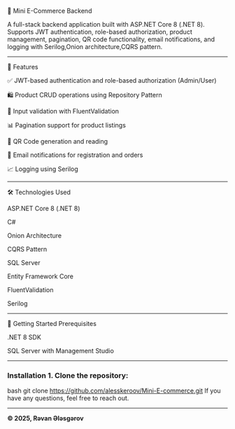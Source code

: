 💬 Mini E-Commerce Backend

A full-stack backend application built with ASP.NET Core 8 (.NET 8). Supports JWT authentication, role-based authorization, product management, pagination, QR code functionality, email notifications, and logging with Serilog,Onion architecture,CQRS pattern.

---

🔧 Features

✅ JWT-based authentication and role-based authorization (Admin/User)

🛍️ Product CRUD operations using Repository Pattern

📑 Input validation with FluentValidation

📊 Pagination support for product listings

📱 QR Code generation and reading

📧 Email notifications for registration and orders

📈 Logging using Serilog

---

🛠️ Technologies Used

ASP.NET Core 8 (.NET 8)

C#

Onion Architecture

CQRS Pattern

SQL Server

Entity Framework Core

FluentValidation

Serilog

---

🚀 Getting Started
Prerequisites

.NET 8 SDK

SQL Server with Management Studio

---

### Installation 1. Clone the repository:
bash
   git clone https://github.com/alesskeroov/Mini-E-commerce.git
If you have any questions, feel free to reach out.

---

**© 2025, Rəvan Ələsgərov**
